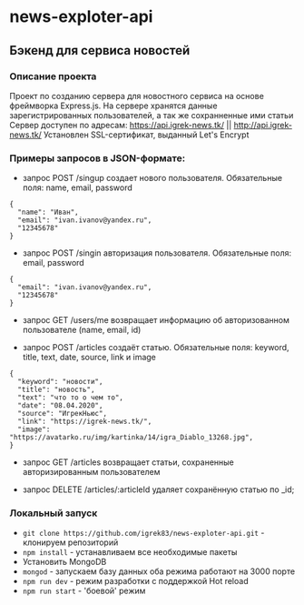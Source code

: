 # news-exploter-api

## Бэкенд для сервиса новостей

### Описание проекта

Проект по созданию сервера для новостного сервиса на основе фреймворка Express.js. На сервере хранятся данные зарегистрированных пользователей, а так же сохранненные ими статьи
Сервер доступен по адреcам: https://api.igrek-news.tk/ || http://api.igrek-news.tk/
Установлен SSL-сертификат, выданный Let's Encrypt

### Примеры запросов в JSON-формате:

- запрос POST /singup создает нового пользователя. Обязательные поля: name, email, password

```
{
  "name": "Иван",
  "email": "ivan.ivanov@yandex.ru",
  "12345678"
}
```

- запрос POST /singin авторизация пользователя. Обязательные поля: email, password

```
{
  "email": "ivan.ivanov@yandex.ru",
  "12345678"
}
```

- запрос GET /users/me возвращает информацию об авторизованном пользователе (name, email, id)

- запрос POST /articles создаёт статью. Обязательные поля: keyword, title, text, date, source, link и image

```
{
  "keyword": "новости",
  "title": "новость",
  "text": "что то о чем то",
  "date": "08.04.2020",
  "source": "ИгрекНьюс",
  "link": "https://igrek-news.tk/",
  "image": "https://avatarko.ru/img/kartinka/14/igra_Diablo_13268.jpg",
}
```

- запрос GET /articles возвращает статьи, сохраненные авторизированным пользователем

- запрос DELETE /articles/:articleId удаляет сохранённую статью по _id;



### Локальный запуск

- `git clone https://github.com/igrek83/news-exploter-api.git` - клонируем репозиторий
- `npm install` - устанавливаем все необходимые пакеты
- Установить MongoDB
- `mongod` - запускаем базу данных
оба режима работают на 3000 порте
- `npm run dev` - режим разработки с поддержкой Hot reload
- `npm run start` - 'боевой' режим
